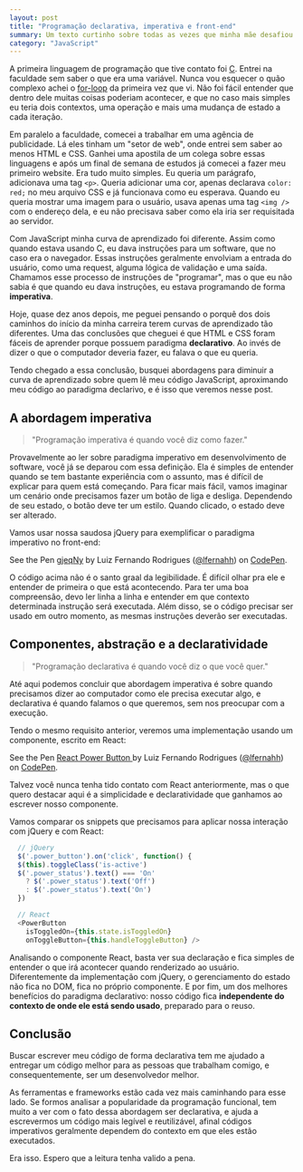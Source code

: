 ```yaml
---
layout: post
title: "Programação declarativa, imperativa e front-end"
summary: Um texto curtinho sobre todas as vezes que minha mãe desafiou minhas visões agnósticas da vida e sempre esteve certa.
category: "JavaScript"
---
```


A primeira linguagem de programação que tive contato foi [C](https://en.wikipedia.org/wiki/C_(programming_language)). Entrei na faculdade sem saber o que era uma variável. Nunca vou esquecer o quão complexo achei o [for-loop](https://en.wikipedia.org/wiki/For_loop) da primeira vez que vi. Não foi fácil entender que dentro dele muitas coisas poderiam acontecer, e que no caso mais simples eu teria dois contextos, uma operação e mais uma mudança de estado a cada iteração.

Em paralelo a faculdade, comecei a trabalhar em uma agência de publicidade. Lá eles tinham um "setor de web", onde entrei sem saber ao menos HTML e CSS. Ganhei uma apostila de um colega sobre essas linguagens e após um final de semana de estudos já comecei a fazer meu primeiro website. Era tudo muito simples. Eu queria um parágrafo, adicionava uma tag `<p>`. Queria adicionar uma cor, apenas declarava `color: red;` no meu arquivo CSS e já funcionava como eu esperava. Quando eu queria mostrar uma imagem para o usuário, usava apenas uma tag `<img />` com o endereço dela, e eu não precisava saber como ela iria ser requisitada ao servidor.

Com JavaScript minha curva de aprendizado foi diferente. Assim como quando estava usando C, eu dava instruções para um software, que no caso era o navegador. Essas instruções geralmente envolviam a entrada do usuário, como uma request, alguma lógica de validação e uma saída. Chamamos esse processo de instruções de "programar", mas o que eu não sabia é que quando eu dava instruções, eu estava programando de forma **imperativa**.

Hoje, quase dez anos depois, me peguei pensando o porquê dos dois caminhos do início da minha carreira terem curvas de aprendizado tão diferentes. Uma das conclusões que cheguei é que HTML e CSS foram fáceis de aprender porque possuem paradigma **declarativo**. Ao invés de dizer o que o computador deveria fazer, eu falava o que eu queria.

Tendo chegado a essa conclusão, busquei abordagens para diminuir a curva de aprendizado sobre quem lê meu código JavaScript, aproximando meu código ao paradigma declarivo, e é isso que veremos nesse post.

## A abordagem imperativa

> "Programação imperativa é quando você diz como fazer."

Provavelmente ao ler sobre paradigma imperativo em desenvolvimento de software, você já se deparou com essa definição. Ela é simples de entender quando se tem bastante experiência com o assunto, mas é difícil de explicar para quem está começando. Para ficar mais fácil, vamos imaginar um cenário onde precisamos fazer um botão de liga e desliga. Dependendo de seu estado, o botão deve ter um estilo. Quando clicado, o estado deve ser alterado.

Vamos usar nossa saudosa jQuery para exemplificar o paradigma imperativo no front-end:

<p data-height="265" data-theme-id="0" data-slug-hash="gjeqNy" data-default-tab="js,result" data-user="lfernahh" data-pen-title="gjeqNy" class="codepen">See the Pen <a href="https://codepen.io/lfernahh/pen/gjeqNy/">gjeqNy</a> by Luiz Fernando Rodrigues (<a href="https://codepen.io/lfernahh">@lfernahh</a>) on <a href="https://codepen.io">CodePen</a>.</p>
<script async src="https://static.codepen.io/assets/embed/ei.js"></script>

O código acima não é o santo graal da legibilidade. É difícil olhar pra ele e entender de primeira o que está acontecendo. Para ter uma boa compreensão, devo ler linha a linha e entender em que contexto determinada instrução será executada. Além disso, se o código precisar ser usado em outro momento, as mesmas instruções deverão ser executadas.

## Componentes, abstração e a declaratividade

> "Programação declarativa é quando você diz o que você quer."

Até aqui podemos concluir que abordagem imperativa é sobre quando precisamos dizer ao computador como ele precisa executar algo, e declarativa é quando falamos o que queremos, sem nos preocupar com a execução.

Tendo o mesmo requisito anterior, veremos uma implementação usando um componente, escrito em React:

<p data-height="265" data-theme-id="0" data-slug-hash="djmLGP" data-default-tab="js,result" data-user="lfernahh" data-pen-title="React Power Button " class="codepen">See the Pen <a href="https://codepen.io/lfernahh/pen/djmLGP/">React Power Button </a> by Luiz Fernando Rodrigues (<a href="https://codepen.io/lfernahh">@lfernahh</a>) on <a href="https://codepen.io">CodePen</a>.</p>
<script async src="https://static.codepen.io/assets/embed/ei.js"></script>

Talvez você nunca tenha tido contato com React anteriormente, mas o que quero destacar aqui é a simplicidade e declaratividade que ganhamos ao escrever nosso componente.

Vamos comparar os snippets que precisamos para aplicar nossa interação com jQuery e com React:

```javascript
  // jQuery
  $('.power_button').on('click', function() {
  $(this).toggleClass('is-active')
  $('.power_status').text() === 'On'
    ? $('.power_status').text('Off')
    : $('.power_status').text('On')
  })

  // React
  <PowerButton
    isToggledOn={this.state.isToggledOn}
    onToggleButton={this.handleToggleButton} />
```

Analisando o componente React, basta ver sua declaração e fica simples de entender o que irá acontecer quando renderizado ao usuário. Diferentemente da implementação com jQuery, o gerenciamento do estado não fica no DOM, fica no próprio componente. E por fim, um dos melhores benefícios do paradigma declarativo: nosso código fica **independente do contexto de onde ele está sendo usado**, preparado para o reuso.

## Conclusão

Buscar escrever meu código de forma declarativa tem me ajudado a entregar um código melhor para as pessoas que trabalham comigo, e consequentemente, ser um desenvolvedor melhor.

As ferramentas e frameworks estão cada vez mais caminhando para esse lado. Se formos analisar a popularidade da programação funcional, tem muito a ver com o fato dessa abordagem ser declarativa, e ajuda a escrevermos um código mais legível e reutilizável, afinal códigos imperativos geralmente dependem do contexto em que eles estão executados.

Era isso. Espero que a leitura tenha valido a pena.

